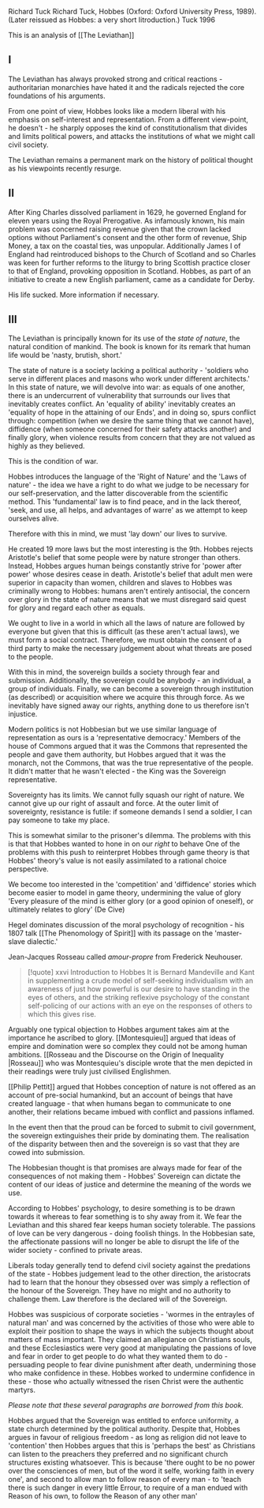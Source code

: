 Richard Tuck
Richard Tuck, Hobbes (Oxford: Oxford University Press, 1989). (Later reissued as Hobbes: a very short Iitroduction.)
Tuck 1996


This is an analysis of [[The Leviathan]]
## I
The Leviathan has always provoked strong and critical reactions - authoritarian monarchies have hated it and the radicals rejected the core foundations of his arguments.

From one point of view, Hobbes looks like a modern liberal with his emphasis on self-interest and representation. From a different view-point, he doesn't - he sharply opposes the kind of constitutionalism that divides and limits political powers, and attacks the institutions of what we might call civil society.

The Leviathan remains a permanent mark on the history of political thought as his viewpoints recently resurge.

## II

After King Charles dissolved parliament in 1629, he governed England for eleven years using the Royal Prerogative. As infamously known, his main problem was concerned raising revenue given that the crown lacked options without Parliament's consent and the other form of revenue, Ship Money, a tax on the coastal ties, was unpopular. Additionally James I of England had reintroduced bishops to the Church of Scotland and  so Charles was keen for further reforms to the liturgy to bring Scottish practice closer to that of England, provoking opposition in Scotland. Hobbes, as part of an initiative to create a new English parliament, came as a candidate for Derby.

His life sucked. More information if necessary.

## III

The Leviathan is principally known for its use of the *state of nature*, the natural condition of mankind. The book is known for its remark that human life would be 'nasty, brutish, short.'

The state of nature is a society lacking a political authority - 'soldiers who serve in different places and masons who work under different architects.' In this state of nature, we will devolve into war: as equals of one another, there is an undercurrent of vulnerability that surrounds our lives that inevitably creates conflict. An 'equality of ability' inevitably creates an 'equality of hope in the attaining of our Ends', and in doing so, spurs conflict through: competition (when we desire the same thing that we cannot have), diffidence (when someone concerned for their safety attacks another) and finally glory, when violence results from concern that they are not valued as highly as they believed.

This is the condition of war.

Hobbes introduces the language of the 'Right of Nature' and the 'Laws of nature' - the idea we have a right to do what we judge to be necessary for our self-preservation, and the latter discoverable from the scientific method. This 'fundamental' law is to find peace, and in the lack thereof, 'seek, and use, all helps, and advantages of warre' as we attempt to keep ourselves alive.

Therefore with this in mind, we must 'lay down' our lives to survive.

He created 19 more laws but the most interesting is the 9th. Hobbes rejects Aristotle's belief that some people were by nature stronger than others. Instead, Hobbes argues human beings constantly strive for 'power after power' whose desires cease in death. Aristotle's belief that adult men were superior in capacity than women, children and slaves to Hobbes was criminally wrong to Hobbes: humans aren't entirely antisocial, the concern over glory in the state of nature means that we must disregard said quest for glory and regard each other as equals.

We ought to live in a world in which all the laws of nature are followed by everyone but given that this is difficult (as these aren't actual laws), we must form a social contract. Therefore, we must obtain the consent of a third party to make the necessary judgement about what threats are posed to the people.

With this in mind, the sovereign builds a society through fear and submission. Additionally, the sovereign could be anybody - an individual, a group of individuals. Finally, we can become a sovereign through institution (as described) or acquisition where we acquire this through force. As we inevitably have signed away our rights, anything done to us therefore isn't injustice.

Modern politics is not Hobbesian but we use similar language of representation as ours is a 'representative democracy.' Members of the house of Commons argued that it was the Commons that represented the people and gave them authority, but Hobbes argued that it was the monarch, not the Commons, that was the true representative of the people. It didn't matter that he wasn't elected - the King was the Sovereign representative.

Sovereignty has its limits. We cannot fully squash our right of nature. We cannot give up our right of assault and force. At the outer limit of sovereignty, resistance is futile: if someone demands I send a soldier, I can pay someone to take my place.

This is somewhat similar to the prisoner's dilemma. The problems with this is that that Hobbes wanted to hone in on our *right* to behave
One of the problems with this push to reinterpret Hobbes through game theory is that Hobbes' theory's value is not easily assimilated to a rational choice perspective.

We become too interested in the 'competition' and 'diffidence' stories which become easier to model in game theory, undermining the value of glory 'Every pleasure of the mind is either glory (or a good opinion of oneself), or ultimately relates to glory' (De Cive)

Hegel dominates discussion of the moral psychology of recognition - his 1807 talk [[The Phenomology of Spirit]] with its passage on the 'master-slave dialectic.'

Jean-Jacques Rosseau called *amour-propre* from Frederick Neuhouser.

> [!quote] xxvi Introduction to Hobbes
> It is Bernard Mandeville and Kant in supplementing a crude model of self-seeking individualism with an awareness of just how powerful is our desire to have standing in the eyes of others, and the striking reflexive psychology of the constant self-policing of our actions with an eye on the responses of others to which this gives rise.

Arguably one typical objection to Hobbes argument takes aim at the importance he ascribed to glory. [[Montesquieu]] argued that ideas of empire and domination were so complex they could not be among human ambitions. [[Rosseau and the Discourse on the Origin of Inequality |Rosseau]] who was Montesquieu's disciple wrote that the men depicted in their readings were truly just civilised Englishmen.

[[Philip Pettit]] argued that Hobbes conception of nature is not offered as an account of pre-social humankind, but an account of beings that have created language - that when humans began to communicate to one another, their relations became imbued with conflict and passions inflamed.

In the event then that the proud can be forced to submit to civil government, the sovereign extinguishes their pride by dominating them. The realisation of the disparity between then and the sovereign is so vast that they are cowed into submission.

The Hobbesian thought is that promises are always made for fear of the consequences of not making them - Hobbes' Sovereign can dictate the content of our ideas of justice and determine the meaning of the words we use. 

According to Hobbes' psychology, to desire something is to be drawn towards it whereas to fear something is to shy away from it. We fear the Leviathan and this shared fear keeps human society tolerable. The passions of love can be very dangerous - doing foolish things. In the Hobbesian sate, the affectionate passions will no longer be able to disrupt the life of the wider society - confined to private areas.

Liberals today generally tend to defend civil society against the predations of the state - Hobbes judgement lead to the other direction, the aristocrats had to learn that the honour they obsessed over was simply a reflection of the honour of the Sovereign. They have no might and no authority to challenge them. Law therefore is the declared will of the Sovereign.

Hobbes was suspicious of corporate societies - 'wormes in the entrayles of natural man' and was concerned by the activities of those who were able to exploit their position to shape the ways in which the subjects thought about matters of mass important. They claimed an allegiance on Christians souls, and these Ecclesiastics were very good at manipulating the passions of love and fear in order to get people to do what they wanted them to do - persuading people to fear divine punishment after death, undermining those who make confidence in these. Hobbes worked to undermine confidence in these - those who actually witnessed the risen Christ were the authentic martyrs.

*Please note that these several paragraphs are borrowed from this book.*

Hobbes argued that the Sovereign was entitled to enforce uniformity, a state church determined by the political authority. Despite that, Hobbes argues in favour of religious freedom -  as long as religion did not leave to 'contention' then Hobbes argues that this is 'perhaps the best' as Christians can listen to the preachers they preferred and no significant church structures existing whatsoever. This is because 'there ought to be no power over the consciences of men, but of the word it selfe, working faith in every one', and second to allow man to follow reason of every man - to 'teach there is such danger in every little Errour, to require of a man endued with Reason of his own, to follow the Reason of any other man'

